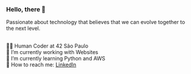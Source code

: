   
### Hello, there 👋

Passionate about technology that believes that we can evolve together to the next level.

<br/>👨‍🚀 Human Coder at 42 São Paulo
<br/>👷 I’m currently working with Websites
<br/>🚀 I’m currently learning Python and AWS
<br/>📠 How to reach me: [LinkedIn](https://www.linkedin.com/in/welton-leite-b3492985/)
